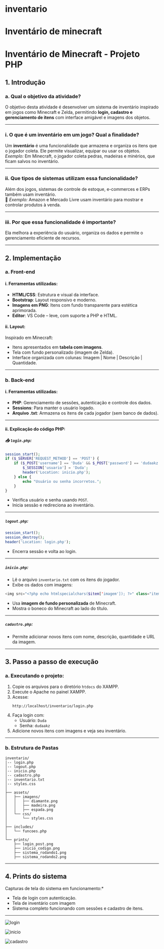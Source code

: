 # inventario
#  Inventário de minecraft

# Inventário de Minecraft - Projeto PHP

## 1. Introdução

### a. Qual o objetivo da atividade?

O objetivo desta atividade é desenvolver um sistema de inventário inspirado em jogos como Minecraft e Zelda, permitindo **login, cadastro e gerenciamento de itens** com interface amigável e imagens dos objetos.

---

### i. O que é um inventário em um jogo? Qual a finalidade?

Um **inventário** é uma funcionalidade que armazena e organiza os itens que o jogador coleta. Ele permite visualizar, equipar ou usar os objetos.\
*Exemplo:* Em Minecraft, o jogador coleta pedras, madeiras e minérios, que ficam salvos no inventário.

---

### ii. Que tipos de sistemas utilizam essa funcionalidade?

Além dos jogos, sistemas de controle de estoque, e-commerces e ERPs também usam inventário.\
🛒 *Exemplo:* Amazon e Mercado Livre usam inventário para mostrar e controlar produtos à venda.

---

### iii. Por que essa funcionalidade é importante?

Ela melhora a experiência do usuário, organiza os dados e permite o gerenciamento eficiente de recursos.

---

## 2. Implementação

### a. Front-end

#### i. Ferramentas utilizadas:

- **HTML/CSS**: Estrutura e visual da interface.
- **Bootstrap**: Layout responsivo e moderno.
- **Imagens em PNG**: Itens com fundo transparente para estética aprimorada.
- **Editor**: VS Code – leve, com suporte a PHP e HTML.

#### ii. Layout:

Inspirado em Minecraft:

- Itens apresentados em **tabela com imagens**.
- Tela com fundo personalizado (imagem de Zelda).
- Interface organizada com colunas: Imagem | Nome | Descrição | Quantidade.

---

### b. Back-end

#### i. Ferramentas utilizadas:

- **PHP**: Gerenciamento de sessões, autenticação e controle dos dados.
- **Sessions**: Para manter o usuário logado.
- **Arquivo .txt**: Armazena os itens de cada jogador (sem banco de dados).

---

#### ii. Explicação do código PHP:

##### 📥 `login.php`:

```php
session_start();
if ($_SERVER['REQUEST_METHOD'] == 'POST') {
    if ($_POST['username'] == 'Duda' && $_POST['password'] == 'dudaakz') {
        $_SESSION['usuario'] = 'Duda';
        header('Location: inicio.php');
    } else {
        echo "Usuário ou senha incorretos.";
    }
}
```

- Verifica usuário e senha usando `POST`.
- Inicia sessão e redireciona ao inventário.

---

##### `logout.php`:

```php
session_start();
session_destroy();
header('Location: login.php');
```

- Encerra sessão e volta ao login.

---

##### `inicio.php`:

- Lê o arquivo `inventario.txt` com os itens do jogador.
- Exibe os dados com imagens:

```php
<img src="<?php echo htmlspecialchars($item['imagem']); ?>" class="item-img">
```

- Usa **imagem de fundo personalizada** de Minecraft.
- Mostra o boneco do Minecraft ao lado do título.

---

#####  `cadastro.php`:

- Permite adicionar novos itens com nome, descrição, quantidade e URL da imagem.

---

## 3. Passo a passo de execução

### a. Executando o projeto:

1. Copie os arquivos para o diretório `htdocs` do XAMPP.
2. Execute o Apache no painel XAMPP.
3. Acesse:
   ```
   http://localhost/inventario/login.php
   ```
4. Faça login com:
   - Usuário: `Duda`
   - Senha: `dudaakz`
5. Adicione novos itens com imagens e veja seu inventário.

---

### b. Estrutura de Pastas

```
inventario/
│-- login.php
│-- logout.php
│-- inicio.php
│-- cadastro.php
│-- inventario.txt
│-- styles.css
│
├── assets/
│   ├── imagens/
│   │   ├── diamante.png
│   │   ├── madeira.png
│   │   ├── espada.png
│   └── css/
│       └── styles.css
│
├── includes/
│   └── funcoes.php
│
└── prints/
    ├── login_post.png
    ├── inicio_codigo.png
    ├── sistema_rodando1.png
    ├── sistema_rodando2.png
```

---

## 4. Prints do sistema

Capturas de tela do sistema em funcionamento:*

- Tela de login com autenticação.
- Tela de inventário com imagem
- Sistema completo funcionando com sessões e cadastro de itens.

---

![login](https://github.com/user-attachments/assets/c5a78f78-f5ae-4cb7-a3ac-9d9e7f43e2f7)

![inicio](https://github.com/user-attachments/assets/b6b420d2-c12d-4037-8eac-a347c44d621f)

![cadastro](https://github.com/user-attachments/assets/6b58ac07-bd1c-4178-8658-2e738890f5c2)
